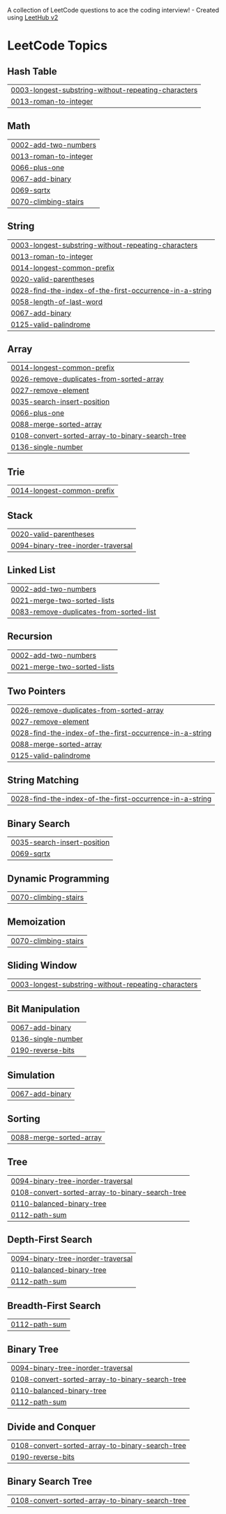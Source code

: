 A collection of LeetCode questions to ace the coding interview! - Created using [LeetHub v2](https://github.com/arunbhardwaj/LeetHub-2.0)
<!---LeetCode Topics Start-->
# LeetCode Topics
## Hash Table
|  |
| ------- |
| [0003-longest-substring-without-repeating-characters](https://github.com/koushalchintakayala/Leetcode-Progress/tree/master/0003-longest-substring-without-repeating-characters) |
| [0013-roman-to-integer](https://github.com/koushalchintakayala/Leetcode-Progress/tree/master/0013-roman-to-integer) |
## Math
|  |
| ------- |
| [0002-add-two-numbers](https://github.com/koushalchintakayala/Leetcode-Progress/tree/master/0002-add-two-numbers) |
| [0013-roman-to-integer](https://github.com/koushalchintakayala/Leetcode-Progress/tree/master/0013-roman-to-integer) |
| [0066-plus-one](https://github.com/koushalchintakayala/Leetcode-Progress/tree/master/0066-plus-one) |
| [0067-add-binary](https://github.com/koushalchintakayala/Leetcode-Progress/tree/master/0067-add-binary) |
| [0069-sqrtx](https://github.com/koushalchintakayala/Leetcode-Progress/tree/master/0069-sqrtx) |
| [0070-climbing-stairs](https://github.com/koushalchintakayala/Leetcode-Progress/tree/master/0070-climbing-stairs) |
## String
|  |
| ------- |
| [0003-longest-substring-without-repeating-characters](https://github.com/koushalchintakayala/Leetcode-Progress/tree/master/0003-longest-substring-without-repeating-characters) |
| [0013-roman-to-integer](https://github.com/koushalchintakayala/Leetcode-Progress/tree/master/0013-roman-to-integer) |
| [0014-longest-common-prefix](https://github.com/koushalchintakayala/Leetcode-Progress/tree/master/0014-longest-common-prefix) |
| [0020-valid-parentheses](https://github.com/koushalchintakayala/Leetcode-Progress/tree/master/0020-valid-parentheses) |
| [0028-find-the-index-of-the-first-occurrence-in-a-string](https://github.com/koushalchintakayala/Leetcode-Progress/tree/master/0028-find-the-index-of-the-first-occurrence-in-a-string) |
| [0058-length-of-last-word](https://github.com/koushalchintakayala/Leetcode-Progress/tree/master/0058-length-of-last-word) |
| [0067-add-binary](https://github.com/koushalchintakayala/Leetcode-Progress/tree/master/0067-add-binary) |
| [0125-valid-palindrome](https://github.com/koushalchintakayala/Leetcode-Progress/tree/master/0125-valid-palindrome) |
## Array
|  |
| ------- |
| [0014-longest-common-prefix](https://github.com/koushalchintakayala/Leetcode-Progress/tree/master/0014-longest-common-prefix) |
| [0026-remove-duplicates-from-sorted-array](https://github.com/koushalchintakayala/Leetcode-Progress/tree/master/0026-remove-duplicates-from-sorted-array) |
| [0027-remove-element](https://github.com/koushalchintakayala/Leetcode-Progress/tree/master/0027-remove-element) |
| [0035-search-insert-position](https://github.com/koushalchintakayala/Leetcode-Progress/tree/master/0035-search-insert-position) |
| [0066-plus-one](https://github.com/koushalchintakayala/Leetcode-Progress/tree/master/0066-plus-one) |
| [0088-merge-sorted-array](https://github.com/koushalchintakayala/Leetcode-Progress/tree/master/0088-merge-sorted-array) |
| [0108-convert-sorted-array-to-binary-search-tree](https://github.com/koushalchintakayala/Leetcode-Progress/tree/master/0108-convert-sorted-array-to-binary-search-tree) |
| [0136-single-number](https://github.com/koushalchintakayala/Leetcode-Progress/tree/master/0136-single-number) |
## Trie
|  |
| ------- |
| [0014-longest-common-prefix](https://github.com/koushalchintakayala/Leetcode-Progress/tree/master/0014-longest-common-prefix) |
## Stack
|  |
| ------- |
| [0020-valid-parentheses](https://github.com/koushalchintakayala/Leetcode-Progress/tree/master/0020-valid-parentheses) |
| [0094-binary-tree-inorder-traversal](https://github.com/koushalchintakayala/Leetcode-Progress/tree/master/0094-binary-tree-inorder-traversal) |
## Linked List
|  |
| ------- |
| [0002-add-two-numbers](https://github.com/koushalchintakayala/Leetcode-Progress/tree/master/0002-add-two-numbers) |
| [0021-merge-two-sorted-lists](https://github.com/koushalchintakayala/Leetcode-Progress/tree/master/0021-merge-two-sorted-lists) |
| [0083-remove-duplicates-from-sorted-list](https://github.com/koushalchintakayala/Leetcode-Progress/tree/master/0083-remove-duplicates-from-sorted-list) |
## Recursion
|  |
| ------- |
| [0002-add-two-numbers](https://github.com/koushalchintakayala/Leetcode-Progress/tree/master/0002-add-two-numbers) |
| [0021-merge-two-sorted-lists](https://github.com/koushalchintakayala/Leetcode-Progress/tree/master/0021-merge-two-sorted-lists) |
## Two Pointers
|  |
| ------- |
| [0026-remove-duplicates-from-sorted-array](https://github.com/koushalchintakayala/Leetcode-Progress/tree/master/0026-remove-duplicates-from-sorted-array) |
| [0027-remove-element](https://github.com/koushalchintakayala/Leetcode-Progress/tree/master/0027-remove-element) |
| [0028-find-the-index-of-the-first-occurrence-in-a-string](https://github.com/koushalchintakayala/Leetcode-Progress/tree/master/0028-find-the-index-of-the-first-occurrence-in-a-string) |
| [0088-merge-sorted-array](https://github.com/koushalchintakayala/Leetcode-Progress/tree/master/0088-merge-sorted-array) |
| [0125-valid-palindrome](https://github.com/koushalchintakayala/Leetcode-Progress/tree/master/0125-valid-palindrome) |
## String Matching
|  |
| ------- |
| [0028-find-the-index-of-the-first-occurrence-in-a-string](https://github.com/koushalchintakayala/Leetcode-Progress/tree/master/0028-find-the-index-of-the-first-occurrence-in-a-string) |
## Binary Search
|  |
| ------- |
| [0035-search-insert-position](https://github.com/koushalchintakayala/Leetcode-Progress/tree/master/0035-search-insert-position) |
| [0069-sqrtx](https://github.com/koushalchintakayala/Leetcode-Progress/tree/master/0069-sqrtx) |
## Dynamic Programming
|  |
| ------- |
| [0070-climbing-stairs](https://github.com/koushalchintakayala/Leetcode-Progress/tree/master/0070-climbing-stairs) |
## Memoization
|  |
| ------- |
| [0070-climbing-stairs](https://github.com/koushalchintakayala/Leetcode-Progress/tree/master/0070-climbing-stairs) |
## Sliding Window
|  |
| ------- |
| [0003-longest-substring-without-repeating-characters](https://github.com/koushalchintakayala/Leetcode-Progress/tree/master/0003-longest-substring-without-repeating-characters) |
## Bit Manipulation
|  |
| ------- |
| [0067-add-binary](https://github.com/koushalchintakayala/Leetcode-Progress/tree/master/0067-add-binary) |
| [0136-single-number](https://github.com/koushalchintakayala/Leetcode-Progress/tree/master/0136-single-number) |
| [0190-reverse-bits](https://github.com/koushalchintakayala/Leetcode-Progress/tree/master/0190-reverse-bits) |
## Simulation
|  |
| ------- |
| [0067-add-binary](https://github.com/koushalchintakayala/Leetcode-Progress/tree/master/0067-add-binary) |
## Sorting
|  |
| ------- |
| [0088-merge-sorted-array](https://github.com/koushalchintakayala/Leetcode-Progress/tree/master/0088-merge-sorted-array) |
## Tree
|  |
| ------- |
| [0094-binary-tree-inorder-traversal](https://github.com/koushalchintakayala/Leetcode-Progress/tree/master/0094-binary-tree-inorder-traversal) |
| [0108-convert-sorted-array-to-binary-search-tree](https://github.com/koushalchintakayala/Leetcode-Progress/tree/master/0108-convert-sorted-array-to-binary-search-tree) |
| [0110-balanced-binary-tree](https://github.com/koushalchintakayala/Leetcode-Progress/tree/master/0110-balanced-binary-tree) |
| [0112-path-sum](https://github.com/koushalchintakayala/Leetcode-Progress/tree/master/0112-path-sum) |
## Depth-First Search
|  |
| ------- |
| [0094-binary-tree-inorder-traversal](https://github.com/koushalchintakayala/Leetcode-Progress/tree/master/0094-binary-tree-inorder-traversal) |
| [0110-balanced-binary-tree](https://github.com/koushalchintakayala/Leetcode-Progress/tree/master/0110-balanced-binary-tree) |
| [0112-path-sum](https://github.com/koushalchintakayala/Leetcode-Progress/tree/master/0112-path-sum) |
## Breadth-First Search
|  |
| ------- |
| [0112-path-sum](https://github.com/koushalchintakayala/Leetcode-Progress/tree/master/0112-path-sum) |
## Binary Tree
|  |
| ------- |
| [0094-binary-tree-inorder-traversal](https://github.com/koushalchintakayala/Leetcode-Progress/tree/master/0094-binary-tree-inorder-traversal) |
| [0108-convert-sorted-array-to-binary-search-tree](https://github.com/koushalchintakayala/Leetcode-Progress/tree/master/0108-convert-sorted-array-to-binary-search-tree) |
| [0110-balanced-binary-tree](https://github.com/koushalchintakayala/Leetcode-Progress/tree/master/0110-balanced-binary-tree) |
| [0112-path-sum](https://github.com/koushalchintakayala/Leetcode-Progress/tree/master/0112-path-sum) |
## Divide and Conquer
|  |
| ------- |
| [0108-convert-sorted-array-to-binary-search-tree](https://github.com/koushalchintakayala/Leetcode-Progress/tree/master/0108-convert-sorted-array-to-binary-search-tree) |
| [0190-reverse-bits](https://github.com/koushalchintakayala/Leetcode-Progress/tree/master/0190-reverse-bits) |
## Binary Search Tree
|  |
| ------- |
| [0108-convert-sorted-array-to-binary-search-tree](https://github.com/koushalchintakayala/Leetcode-Progress/tree/master/0108-convert-sorted-array-to-binary-search-tree) |
<!---LeetCode Topics End-->